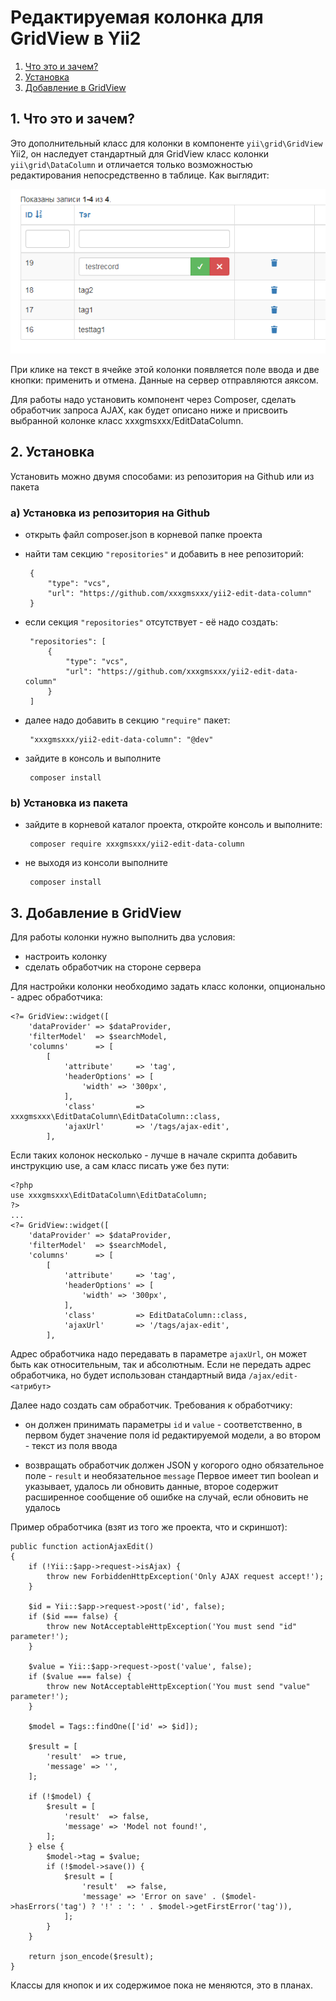 # Редактируемая колонка для GridView в Yii2

1. [Что это и зачем?](#link1)
2. [Установка](#link2)
3. [Добавление в GridView](#link3)


## <a name="link1"></a>1. Что это и зачем?

Это дополнительный класс для колонки в компоненте `yii\grid\GridView` Yii2,
он наследует стандартный для GridView класс колонки `yii\grid\DataColumn` и отличается
только возможностью редактирования непосредственно в таблице. Как выглядит:

![Скриншот](src/docs/1.png)

При клике на текст в ячейке этой колонки появляется поле ввода и две кнопки: применить и отмена. Данные 
на сервер отправляются аяксом.

Для работы надо установить компонент через Composer, сделать обработчик запроса AJAX, как будет описано ниже и 
присвоить выбранной колонке класс xxxgmsxxx/EditDataColumn.

## <a name="link2"></a>2. Установка

Установить можно двумя способами: из репозитория на Github или из пакета

### a) Установка из репозитория на Github

 - открыть файл composer.json в корневой папке проекта
 - найти там секцию `"repositories"` и добавить в нее репозиторий:

        {
            "type": "vcs",
            "url": "https://github.com/xxxgmsxxx/yii2-edit-data-column"
        }
 - если секция `"repositories"` отсутствует - её надо создать:

        "repositories": [
            {
                "type": "vcs",
                "url": "https://github.com/xxxgmsxxx/yii2-edit-data-column"
            }
        ]

 - далее надо добавить в секцию `"require"` пакет: 

        "xxxgmsxxx/yii2-edit-data-column": "@dev"

 - зайдите в консоль и выполните 

        composer install

### b) Установка из пакета

 - зайдите в корневой каталог проекта, откройте консоль и выполните:

        composer require xxxgmsxxx/yii2-edit-data-column

- не выходя из консоли выполните

       composer install


## <a name="link3"></a>3. Добавление в GridView

Для работы колонки нужно выполнить два условия:
 - настроить колонку
 - сделать обработчик на стороне сервера

Для настройки колонки необходимо задать класс колонки, опционально - адрес обработчика:

    <?= GridView::widget([
        'dataProvider' => $dataProvider,
        'filterModel'  => $searchModel,
        'columns'      => [
            [
                'attribute'     => 'tag',
                'headerOptions' => [
                    'width' => '300px',
                ],
                'class'         => xxxgmsxxx\EditDataColumn\EditDataColumn::class,
                'ajaxUrl'       => '/tags/ajax-edit',
            ],  

Если таких колонок несколько - лучше в начале скрипта добавить инструкцию use, а сам класс писать уже без пути:

    <?php
    use xxxgmsxxx\EditDataColumn\EditDataColumn;
    ?>
    ...
    <?= GridView::widget([
        'dataProvider' => $dataProvider,
        'filterModel'  => $searchModel,
        'columns'      => [
            [
                'attribute'     => 'tag',
                'headerOptions' => [
                    'width' => '300px',
                ],
                'class'         => EditDataColumn::class,
                'ajaxUrl'       => '/tags/ajax-edit',
            ],  

Адрес обработчика надо передавать в параметре `ajaxUrl`, он может быть как относительным, так и абсолютным. Если не передать 
адрес обработчика, но будет использован стандартный вида `/ajax/edit-<атрибут>`

Далее надо создать сам обработчик. Требования к обработчику:

 - он должен принимать параметры `id` и `value` - соответственно, в первом будет значение
поля id редактируемой модели, а во втором - текст из поля ввода
 
 - возвращать обработчик должен JSON у когорого одно обязательное поле - `result` и необязательное 
`message` Первое имеет тип boolean и указывает, удалось ли обновить данные, второе содержит расширенное
сообщение об ошибке на случай, если обновить не удалось

Пример обработчика (взят из того же проекта, что и скриншот):


    public function actionAjaxEdit()
    {
        if (!Yii::$app->request->isAjax) {
            throw new ForbiddenHttpException('Only AJAX request accept!');
        }

        $id = Yii::$app->request->post('id', false);
        if ($id === false) {
            throw new NotAcceptableHttpException('You must send "id" parameter!');
        }

        $value = Yii::$app->request->post('value', false);
        if ($value === false) {
            throw new NotAcceptableHttpException('You must send "value" parameter!');
        }

        $model = Tags::findOne(['id' => $id]);

        $result = [
            'result'  => true,
            'message' => '',
        ];

        if (!$model) {
            $result = [
                'result'  => false,
                'message' => 'Model not found!',
            ];
        } else {
            $model->tag = $value;
            if (!$model->save()) {
                $result = [
                    'result'  => false,
                    'message' => 'Error on save' . ($model->hasErrors('tag') ? '!' : ': ' . $model->getFirstError('tag')),
                ];
            }
        }

        return json_encode($result);
    } 

Классы для кнопок и их содержимое пока не меняются, это в планах. 
